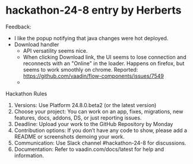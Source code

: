 # hackathon-24-8 entry by Herberts

Feedback:
* I like the popup notifying that java changes were hot deployed. 
* Download handler
  * API versatility seems nice. 
  * When clicking Download link, the UI seems to lose connection and reconnects with an "Online" in the loader. Happens on firefox, but seems to work smoothly on chrome. Reported: https://github.com/vaadin/flow-components/issues/7549
  * 





Hackathon Rules
1. Versions: Use Platform 24.8.0.beta2 (or the latest version)
2. Choose your project: You can work on an app, fixes, migrations, new features, docs, addons, DS, or just reporting issues.
3. Deadline: Upload your work to the GitHub Repository by Monday
4. Contribution options: If you don’t have any code to show, please add a README or screenshots demoing your work.
5. Communication: Use Slack channel #hackathon-24-8 for discussions.
6. Documentation: Refer to vaadin.com/docs/latest for help and information.







